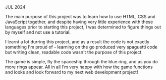 JUL 2024

The main purpose of this project was to learn how to use HTML, CSS and JavaScript together, and despite having very little experience with these languages prior to starting this project, I was determined to figure things out by myself and not use a tutorial.

I learnt a lot durring this project, and as a result the code is not exactly something I'm proud of - learning on the go produced very spaguetti code but writing clean, readable code wasn't the purpose of this project.

The game is simple, fly the spaceship through the blue ring, and as you do more rings appear. All in all I'm very happy with how the game functions and looks and look forward to my next web development project!
